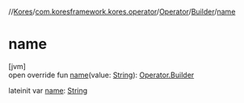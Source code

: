 //[Kores](../../../../index.md)/[com.koresframework.kores.operator](../../index.md)/[Operator](../index.md)/[Builder](index.md)/[name](name.md)

# name

[jvm]\
open override fun [name](name.md)(value: [String](https://kotlinlang.org/api/latest/jvm/stdlib/kotlin/-string/index.html)): [Operator.Builder](index.md)

lateinit var [name](name.md): [String](https://kotlinlang.org/api/latest/jvm/stdlib/kotlin/-string/index.html)
